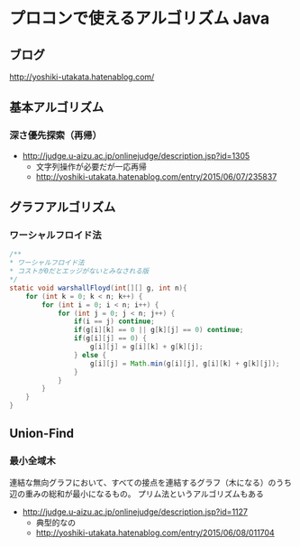 プロコンで使えるアルゴリズム Java
====

## ブログ

http://yoshiki-utakata.hatenablog.com/

## 基本アルゴリズム

### 深さ優先探索（再帰）

* http://judge.u-aizu.ac.jp/onlinejudge/description.jsp?id=1305
  * 文字列操作が必要だが一応再帰
  * http://yoshiki-utakata.hatenablog.com/entry/2015/06/07/235837


## グラフアルゴリズム

### ワーシャルフロイド法

```java
/**
* ワーシャルフロイド法
* コストが0だとエッジがないとみなされる版
*/
static void warshallFloyd(int[][] g, int n){
	for (int k = 0; k < n; k++) {
		for (int i = 0; i < n; i++) {
			for (int j = 0; j < n; j++) {
				if(i == j) continue;
				if(g[i][k] == 0 || g[k][j] == 0) continue;
				if(g[i][j] == 0) {
					g[i][j] = g[i][k] + g[k][j];
				} else {
					g[i][j] = Math.min(g[i][j], g[i][k] + g[k][j]);
				}
			}
		}
	}
}
```

## Union-Find

### 最小全域木

連結な無向グラフにおいて、すべての接点を連結するグラフ（木になる）のうち辺の重みの総和が最小になるもの。
プリム法というアルゴリズムもある

* http://judge.u-aizu.ac.jp/onlinejudge/description.jsp?id=1127
  * 典型的なの
  * http://yoshiki-utakata.hatenablog.com/entry/2015/06/08/011704

